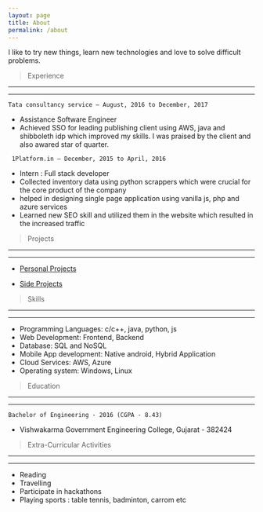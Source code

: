 ```yaml
---
layout: page
title: About
permalink: /about
---
```


I like to try new things, learn new technologies and love to solve difficult problems.

> Experience
----
----

`Tata consultancy service – August, 2016 to December, 2017`
* Assistance Software Engineer
* Achieved SSO for leading publishing client using AWS, java and shibboleth idp which improved my skills. I was praised by the client and also awared star of quarter.

` 1Platform.in – December, 2015 to April, 2016`
* Intern : Full stack developer
* Collected inventory data using python scrappers which were crucial for the core product of the company
* helped in designing single page application using vanilla js, php and azure services
* Learned new SEO skill and utilized them in the website which resulted in the increased traffic


> Projects
----
----

* [Personal Projects](/personal-projects)

* [Side Projects](/side-projects)

> Skills
----
----

* Programming Languages: c/c++, java, python, js
* Web Development: Frontend, Backend
* Database: SQL and NoSQL
* Mobile App development: Native android, Hybrid Application
* Cloud Services: AWS, Azure
* Operating system: Windows, Linux

> Education
----
----

`Bachelor of Engineering - 2016 (CGPA - 8.43)`
* Vishwakarma Government Engineering College, Gujarat - 382424

> Extra-Curricular Activities
----
----

* Reading
* Travelling
* Participate in hackathons
* Playing sports : table tennis, badminton, carrom etc
